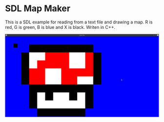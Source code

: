 # SDL Map Maker
This is a SDL example for reading from a text file and drawing a map. R is red, G is green, B is blue and X is black. Writen in C++.

![Screenshot of result](https://github.com/MintMellowCat/SDL-Map-Maker/blob/main/Screenshot_20201218_090404.png)
